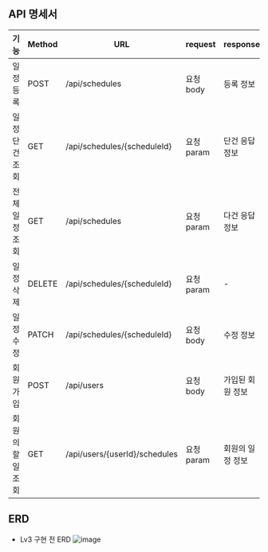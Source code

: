 ## API 명세서

| 기능             | Method | URL                                 | request       | response         | 상태코드           |
|------------------|--------|-------------------------------------|----------------|------------------|---------------------|
| 일정 등록        | POST   | /api/schedules                           | 요청 body      | 등록 정보         | 201 (Created)       |
| 일정 단건 조회   | GET    | /api/schedules/{scheduleId}                  | 요청 param     | 단건 응답 정보     | 200 (OK)            |
| 전체 일정 조회   | GET    | /api/schedules                           | 요청 param     | 다건 응답 정보     | 200 (OK)            |
| 일정 삭제        | DELETE | /api/schedules/{scheduleId}                  | 요청 param     | -                | 204 (No Content)    |
| 일정 수정        | PATCH  | /api/schedules/{scheduleId}                  | 요청 body      | 수정 정보         | 200 (OK)            |
| 회원가입         | POST   | /api/users                          | 요청 body      | 가입된 회원 정보   | 201 (Created)       |
| 회원의 할 일 조회 | GET    | /api/users/{userId}/schedules            | 요청 param     | 회원의 일정 정보   | 200 (OK)            |

## ERD

- Lv3 구현 전 ERD
![image](https://github.com/user-attachments/assets/4fd5fbd1-ba0a-41fc-8674-bcbabaa7e123)


